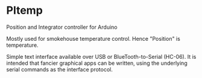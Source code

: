 # PItemp
Position and Integrator controller for Arduino

Mostly used for smokehouse temperature control.
Hence "Position" is temperature.

Simple text interface available over USB or BlueTooth-to-Serial (HC-06).
It is intended that fancier graphical apps can be written, using the
underlying serial commands as the interface protocol.

